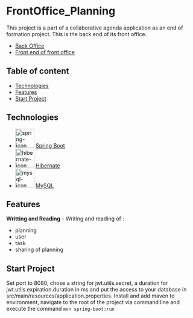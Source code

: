 # FrontOffice_Planning

This project is a part of a collaborative agenda application as an end of formation project. This is the back end of its front office.

  * [Back Office](https://github.com/Scralblacks/Back_Office_Fil_Rouge)
  * [Front end of front office](https://github.com/Scralblacks/FrontOffice_planning_FrontEnd)
  
## Table of content

  * [Technologies](#technologies)
  * [Features](#features)
  * [Start Project](#start-project)
  
## Technologies

  * <img width=50px src="https://blog.talanlabs.com/microservices-partie-4-spring-boot/cover.png" alt="spring-icon"> [Spring Boot](https://spring.io/projects/spring-boot)
  * <img width=50px src="https://cdn.freebiesupply.com/logos/large/2x/hibernate-logo-png-transparent.png" alt="hibernate-icon"> [Hibernate](https://hibernate.org/)
  * <img width=50px src="https://cdn-icons-png.flaticon.com/512/5968/5968313.png" alt="mysql-icon"> [MySQL](https://www.mysql.com/)

## Features

**Writting and Reading** - Writing and reading of :
  * planning
  * user
  * task
  * sharing of planning
  
## Start Project

  Set port to 8080, chose a string for jwt.utils.secret, a duration for jwt.utils.expiration.duration in ms and put the access to your database  in src/main/resources/application.properties. Install and add maven to environment, navigate to the root of the project via command line and execute the command `mvn spring-boot:run`
